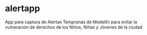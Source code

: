 # alertapp
App para captura de Alertas Tempranas de Medellín para evitar la vulneración de derechos de los Niños, Niñas y Jóvenes de la ciudad
